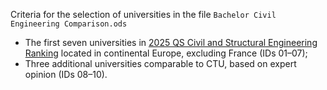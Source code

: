 Criteria for the selection of universities in the file ```Bachelor Civil Engineering Comparison.ods``` 

* The first seven universities in [2025 QS Civil and Structural Engineering Ranking](https://www.topuniversities.com/university-subject-rankings/civil-structural-engineering) located in continental Europe, excluding France (IDs 01–07);
* Three additional universities comparable to CTU, based on expert opinion (IDs 08–10).

